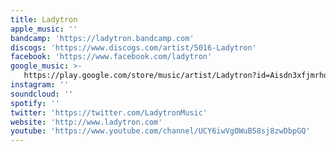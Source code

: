 ```yaml
---
title: Ladytron
apple_music: ''
bandcamp: 'https://ladytron.bandcamp.com'
discogs: 'https://www.discogs.com/artist/5016-Ladytron'
facebook: 'https://www.facebook.com/ladytron'
google_music: >-
   https://play.google.com/store/music/artist/Ladytron?id=Aisdn3xfjmrhqayh2aktwvogjse
instagram: ''
soundcloud: ''
spotify: ''
twitter: 'https://twitter.com/LadytronMusic'
website: 'http://www.ladytron.com'
youtube: 'https://www.youtube.com/channel/UCY6iwVgOWuB58sj8zwDbpGQ'
---
```

